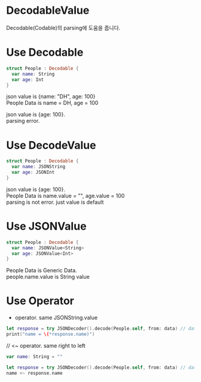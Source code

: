 # DecodableValue
Decodable(Codable)의 parsing에 도움을 줍니다.

# Use Decodable
```swift
struct People : Decodable {
  var name: String
  var age: Int
}
```
json value is {name: "DH", age: 100}<br/>
People Data is name = DH, age = 100

json value is {age: 100}.<br/>
parsing error.

# Use DecodeValue

```swift
struct People : Decodable {
  var name: JSONString
  var age: JSONInt
}
```
json value is {age: 100}.<br/>
People Data is name.value = "", age.value = 100<br/>
parsing is not error. just value is default

# Use JSONValue

```swift
struct People : Decodable {
  var name: JSONValue<String>
  var age: JSONValue<Int>
}
```
People Data is Generic Data.<br/>
people.name.value is String value

# Use Operator

* operator. same JSONString.value
```swift
let response = try JSONDecoder().decode(People.self, from: data) // data is some
print("name = \(*response.name)")
```

// <~ operator. same right to left
```swift
var name: String = ""

let response = try JSONDecoder().decode(People.self, from: data) // data is some
name <~ response.name
```
